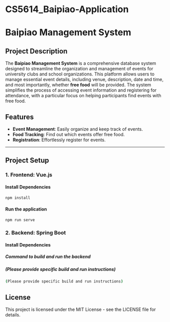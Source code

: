# CS5614_Baipiao-Application

# Baipiao Management System

## Project Description

The **Baipiao Management System** is a comprehensive database system designed to streamline the organization and management of events for university clubs and school organizations. This platform allows users to manage essential event details, including venue, description, date and time, and most importantly, whether **free food** will be provided. The system simplifies the process of accessing event information and registering for attendance, with a particular focus on helping participants find events with free food.

## Features
- **Event Management**: Easily organize and keep track of events.
- **Food Tracking**: Find out which events offer free food.
- **Registration**: Effortlessly register for events.

---

## Project Setup

### 1. Frontend: Vue.js

#### Install Dependencies
```bash
npm install
```

#### Run the application
```bash
npm run serve
```

### 2. Backend: Spring Boot

#### Install Dependencies
##### Command to build and run the backend
##### (Please provide specific build and run instructions)
```bash
(Please provide specific build and run instructions)
```


## License
This project is licensed under the MIT License - see the LICENSE file for details.